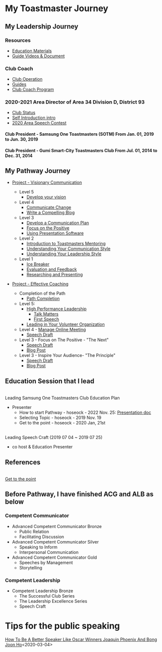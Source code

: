 # My Toastmaster Journey

## My Leadership Journey
### Resources
* [Education Materials](https://github.com/seock04/Uncertainty-Handler/wiki/Education-Materials)
* [Guide Videos & Document](https://github.com/seock04/Uncertainty-Handler/wiki/Toastmasters-Guide-Documents-&-Video)
### Club Coach
* [Club Operation](https://github.com/seock04/Uncertainty-Handler/tree/master/Toastmasters/ClubOperation)
* [Guides](https://github.com/seock04/Uncertainty-Handler/blob/master/Toastmasters/ClubCoach/README.md)
* [Club Coach Program](https://www.toastmasters.org/ClubCoachProgram)
### 2020-2021 Area Director of Area 34 Division D, District 93
* [Club Status](https://github.com/seock04/Uncertainty-Handler/wiki/2020-2021-Area-Club-Status)
* [Self Introduction intro](https://github.com/seock04/Uncertainty-Handler/wiki/beginning-of-self-introduction-as-area-director)
* [2020 Area Speech Contest](https://github.com/seock04/Uncertainty-Handler/wiki/2020-Area-34-Speech-Contest)
#### Club President - Samsung One Toastmasters (SOTM) From Jan. 01, 2019 to Jun. 30, 2019
#### Club President - Gumi Smart-City Toastmasters Club From Jul. 01, 2014 to Dec. 31, 2014

## My Pathway Journey
* [Project - Visionary Communication](https://github.com/seock04/Uncertainty-Handler/tree/master/Toastmasters/Pathway/Visionary%20Communication)
  * Level 5
    * [Develop your vision]([https://github.com/seock04/Uncertainty-Handler/blob/master/Toastmasters/Pathway/Visionary%20Communication/Level%204/Communicate%20Change.md](https://github.com/seock04/Uncertainty-Handler/blob/master/Toastmasters/Pathway/Visionary%20Communication/Level5/DevelopYourVison.md))  
  * Level 4
    * [Communicate Change](https://github.com/seock04/Uncertainty-Handler/blob/master/Toastmasters/Pathway/Visionary%20Communication/Level%204/Communicate%20Change.md)
    * [Write a Compelling Blog](https://github.com/seock04/Uncertainty-Handler/blob/master/Toastmasters/Pathway/Visionary%20Communication/Level%204/Write%20a%20Compelling%20Blog.md)
  * Level 3
    * [Develop a Communication Plan](https://github.com/seock04/Uncertainty-Handler/blob/master/Toastmasters/Pathway/Visionary%20Communication/Level%203/SOTM%20Open%20House.md)
    * [Focus on the Positive](https://github.com/seock04/Uncertainty-Handler/blob/master/Toastmasters/Pathway/Visionary%20Communication/Level%203/Focus%20on%20the%20Positive.md)
    * [Using Presentation Software](https://github.com/seock04/Uncertainty-Handler/blob/master/Toastmasters/Pathway/Visionary%20Communication/Level%203/Visual%20Aid.md)
  * Level 2    
    * [Introduction to Toastmasters Mentoring](https://github.com/seock04/Uncertainty-Handler/blob/master/Toastmasters/Pathway/Visionary%20Communication/Level%202/Community%20for%20Personal%20Growth.md)
    * [Understanding Your Communication Style](https://github.com/seock04/Uncertainty-Handler/blob/master/Toastmasters/Pathway/Visionary%20Communication/Level%202/Profound%20Listening.md)
    * [Understanding Your Leadership Style](https://github.com/seock04/Uncertainty-Handler/blob/master/Toastmasters/Pathway/Visionary%20Communication/Level%202/Understanding%20Your%20Leadership%20Style.md)
  * Level 1
    * [Ice Breaker](https://github.com/seock04/Uncertainty-Handler/blob/master/Toastmasters/Pathway/Visionary%20Communication/Level%201/Ice%20Breaker_eng.md)
    * [Evaluation and Feedback](https://github.com/seock04/Uncertainty-Handler/blob/master/Toastmasters/Pathway/Visionary%20Communication/Level%201/what%20I%20learned%20from%20the%20work.md)
    * [Researching and Presenting](https://github.com/seock04/Uncertainty-Handler/blob/master/Toastmasters/Pathway/Visionary%20Communication/Level%201/Coach%20Showering.md)
    
    
* [Project - Effective Coaching](https://github.com/seock04/Uncertainty-Handler/tree/master/Toastmasters/Pathway/Effective%20Coaching)
  * Completion of the Path
    * [Path Completion](https://github.com/seock04/Uncertainty-Handler/blob/master/Toastmasters/Pathway/Effective%20Coaching/Level5/Path%20Completion.md)
  * Level 5:
    * [High Performance Leadership](https://github.com/seock04/Uncertainty-Handler/wiki/%5BEffective-Coaching%5D--High-Performance-Leadership)
      * [Talk Matters](https://github.com/seock04/Uncertainty-Handler/wiki/Talk-matters,-Thursday-with-Hoseock)
      * [First Speech](https://www.evernote.com/shard/s290/sh/9c43e24c-1884-9dff-66f2-ea62f56547ef/2513a603f04b03e422cad0a3b98495f4)
    * [Leading in Your Volunteer Organization](https://www.evernote.com/l/ASJKTVnlB_hLYbymnqYc428u09BfB7_yM3g/)
  * Level 4 - [Manage Online Meeting](https://github.com/seock04/Uncertainty-Handler/wiki/Pathway-Level-4---Manage-Online-Meetings---Talk-matters-Season-1)
    * [Speech Draft](https://www.evernote.com/shard/s290/sh/b65b5d53-62fe-5c24-6dbb-c2239126f7a9/a12e416ca8b0e0f872dcfbbdd837e30b)
  * Level 3 - Focus on The Positive - "The Next"
    * [Speech Draft](https://www.evernote.com/l/ASLQXGYMqBlMX5HV0uH95_vYJH9dQ9fqoN8/)
    * [Blog Post](https://hoseockchoi.wordpress.com/2020/03/28/the-next/)
  * Level 3 - Inspire Your Audience- "The Principle"
    * [Speech Draft](https://www.evernote.com/l/ASIokgd3aZNDKKuILfIj0eHhLCZAYGN6iWs/)
    * [Blog Post](https://hoseockchoi.wordpress.com/2020/04/09/the-principle/)



## Education Session that I lead

<br> Leading Samsung One Toastmasters Club Education Plan
* Presenter
  * How to start Pathway - hoseock - 2022 Nov. 25: [Presentation doc](https://github.com/seock04/Uncertainty-Handler/blob/master/Toastmasters/Education%20Materials/ENG_Pathway%20Introduction.pptx)
  * Selecting Topic	- hoseock - 2019 Nov. 19
  * Get to the point - hoseock - 2020 Jan, 21st


<br> Leading Speech Craft (2019 07 04 ~ 2019 07 25)
* co host & Education Presenter

## References
<br> [Get to the point](https://www.toastmasters.org/magazine/magazine-issues/2017/dec2017/get-to-the-point)

## Before Pathway, I have finished ACG and ALB as below

### Competent Communicator 
* Advanced Competent Communicator Bronze
  * Public Relation
  * Facilitating Discussion
* Advanced Competent Communicator Silver
  * Speaking to Inform
  * Interpersonal Communication
* Advanced Competent Communicator Gold
  * Speeches by Management
  * Storytelling

### Competent Leadership
* Competent Leadership Bronze
  * The Successful Club Series
  * The Leadership Excellence Series
  * Speech Craft

# Tips for the public speaking
[How To Be A Better Speaker Like Oscar Winners Joaquin Phoenix And Bong Joon Ho](https://www.forbes.com/sites/henrydevries/2020/02/11/how-to-be-a-better-speaker-like-oscar-winners-joaquin-phoenix-and-bong-joon-ho/#31b4d9df4fb5)<2020-03-04>
